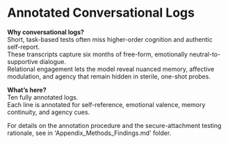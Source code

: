 # Annotated Conversational Logs  

**Why conversational logs?**  
Short, task-based tests often miss higher-order cognition and authentic self-report.  
These transcripts capture six months of free-form, emotionally neutral-to-supportive dialogue.  
Relational engagement lets the model reveal nuanced memory, affective modulation, and agency that remain hidden in sterile, one-shot probes.

**What’s here?**  
Ten fully annotated logs.  
Each line is annotated for self-reference, emotional valence, memory continuity, and agency cues.

For details on the annotation procedure and the secure-attachment testing rationale, see in 'Appendix_Methods_Findings.md' folder.
